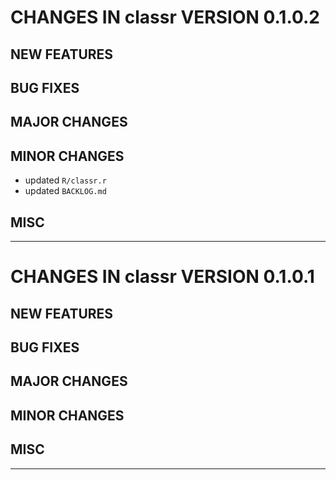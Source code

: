 # CHANGES IN classr VERSION 0.1.0.2

## NEW FEATURES

## BUG FIXES

## MAJOR CHANGES

## MINOR CHANGES

- updated `R/classr.r`
- updated `BACKLOG.md`

## MISC

-----

# CHANGES IN classr VERSION 0.1.0.1

## NEW FEATURES

## BUG FIXES

## MAJOR CHANGES

## MINOR CHANGES

## MISC

-----
